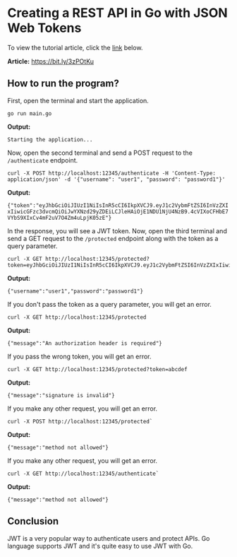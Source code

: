 # Creating a REST API in Go with JSON Web Tokens

To view the tutorial article, click the [link](https://bit.ly/3zPOtKu) below.

**Article:** https://bit.ly/3zPOtKu

## How to run the program?

First, open the terminal and start the application.

```
go run main.go
```

**Output:**

``Starting the application...``

Now, open the second terminal and send a POST request to the ``/authenticate`` endpoint.

```
curl -X POST http://localhost:12345/authenticate -H 'Content-Type: application/json' -d '{"username": "user1", "password": "password1"}'
```

**Output:**

``{"token":"eyJhbGciOiJIUzI1NiIsInR5cCI6IkpXVCJ9.eyJ1c2VybmFtZSI6InVzZXIxIiwicGFzc3dvcmQiOiJwYXNzd29yZDEiLCJleHAiOjE1NDU1NjU4NzB9.4cVIXoCFHbE7VYbS9XIxCv4mF2uV7O4Zm4uLpjK05zE"}``

In the response, you will see a JWT token. Now, open the third terminal and send a GET request to the ``/protected`` endpoint along with the token as a query parameter.

```
curl -X GET http://localhost:12345/protected?token=eyJhbGciOiJIUzI1NiIsInR5cCI6IkpXVCJ9.eyJ1c2VybmFtZSI6InVzZXIxIiwicGFzc3dvcmQiOiJwYXNzd29yZDEiLCJleHAiOjE1NDU1NjU4NzB9.4cVIXoCFHbE7VYbS9XIxCv4mF2uV7O4Zm4uLpjK05zE
```

**Output:**


`{"username":"user1","password":"password1"}`

If you don't pass the token as a query parameter, you will get an error.

```
curl -X GET http://localhost:12345/protected
```

**Output:**

`{"message":"An authorization header is required"}`

If you pass the wrong token, you will get an error.

```
curl -X GET http://localhost:12345/protected?token=abcdef
```

**Output:**

`{"message":"signature is invalid"}`

If you make any other request, you will get an error.

```
curl -X POST http://localhost:12345/protected`
```

**Output:**

`{"message":"method not allowed"}`

If you make any other request, you will get an error.

```
curl -X GET http://localhost:12345/authenticate`
```

**Output:**

`{"message":"method not allowed"}`

## Conclusion

JWT is a very popular way to authenticate users and protect APIs. Go language supports JWT and it's quite easy to use JWT with Go.
